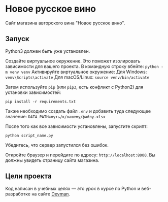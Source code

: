 # Новое русское вино

Сайт магазина авторского вина "Новое русское вино".

## Запуск

Python3 должен быть уже установлен. 

Создайте виртуальное окружение. Это поможет изолировать зависимости для вашего проекта. В командную строку вбейте:
`python -m venv venv`
Активируйте виртуальное окружение:
Для Windows:
`venv\Scripts\activate`
Для macOS/Linux:
`source venv/bin/activate`

Затем используйте `pip` (или `pip3`, есть конфликт с Python2) для установки зависимостей:

`pip install -r requirements.txt`

Также необходимо создать файл `.env` и добавить туда следующее значение:
`DATA_PATH=путь/к/вашему/файлу.xlsx`

После того как все зависимости установлены, запустите скрипт:

`python script_name.py`

Убедитесь, что сервер запустился без ошибок.

Откройте браузер и перейдите по адресу: `http://localhost:8000`. Вы должны увидеть страницу сайта магазина.

## Цели проекта

Код написан в учебных целях — это урок в курсе по Python и веб-разработке на сайте [Devman](https://dvmn.org).
